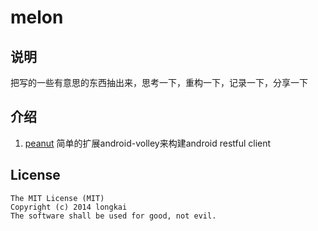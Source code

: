 melon
=====

## 说明
把写的一些有意思的东西抽出来，思考一下，重构一下，记录一下，分享一下

## 介绍
1. [peanut][] 简单的扩展android-volley来构建android restful client

## License
```
The MIT License (MIT)
Copyright (c) 2014 longkai
The software shall be used for good, not evil.
```

[peanut]: peanut "peanut"
